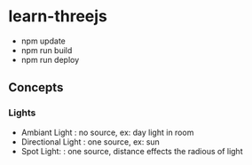 # learn-threejs


- npm update
- npm run build
- npm run deploy


## Concepts

### Lights

- Ambiant Light     : no source, ex: day light in room
- Directional Light : one source, ex: sun
- Spot Light:       : one source, distance effects the radious of light